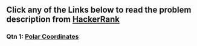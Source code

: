 ## Click any of the Links below to read the problem description from [HackerRank](https://www.hackerrank.com/)

### Qtn 1: [Polar Coordinates](https://www.hackerrank.com/challenges/polar-coordinates/problem?isFullScreen=true)

